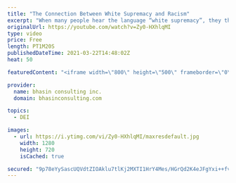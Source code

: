 ```yaml
---
title: "The Connection Between White Supremacy and Racism"
excerpt: "When many people hear the language “white supremacy”, they think of extreme behaviors and beliefs most often associated with hate groups. Although this is certainly one aspect of white supremacy, this concept must be understood in a much broader way.  In Part 2 of \"Building a Deeper Understanding of"
originalUrl: https://youtube.com/watch?v=Zy0-HXhlqMI
type: video
price: Free
length: PT1M20S
publishedDateTime: 2021-03-22T14:48:02Z
heat: 50

featuredContent: "<iframe width=\"800\" height=\"500\" frameborder=\"0\" src=\"https://www.youtube.com/embed/Zy0-HXhlqMI\" allow=\"accelerometer; autoplay; encrypted-media; gyroscope; picture-in-picture\" allowfullscreen></iframe>"

provider:
  name: bhasin consulting inc.
  domain: bhasinconsulting.com

topics:
  - DEI

images:
  - url: https://i.ytimg.com/vi/Zy0-HXhlqMI/maxresdefault.jpg
    width: 1280
    height: 720
    isCached: true

secured: "9p78eYySascUQVdtZIOAklu7tlKj2MXTI1HrY4Mes/HGrQd2K4eJFgYxi++fvwo4vdu14/u+2fYNpMELK/pZdHc5wdZB/iUTLOQDs4PmUV4+ef+aaj6edTE1IdaGoyOukxeLETuVsFQA52rEequYIJl58Ob5Bl7U007oE261V2uIKo7hRI+GiaMue4NFetX9g7S45JfIJLYiVPb2vVBkuNO/lYxW1hf6WHdsUHaXlzFo4qBD64yOTGm7MktkdmaHiXDqfxkZ+V3NYfmSUAPMkmgJHxyJWIsXPbT29OGwThtn9relpBce6vTPd+ZrF1LahKQQg8olOx2C3rLOhv+EaJGWQkEC7deCt1dqlV1BXv5+udfiw2a/i8J6Zz9PwgunP32cQkbpFhT3RZdgMDXF4mu7myDf2VT4v1tKntm2VYk=;IChjyCJUdho/ER2GbxRBYw=="
---
```


